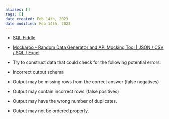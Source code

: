 ```yaml
---
aliases: []
tags: []
date created: Feb 14th, 2023
date modified: Feb 14th, 2023
---
```

- [SQL Fiddle](http://sqlfiddle.com/)
- [Mockaroo - Random Data Generator and API Mocking Tool | JSON / CSV / SQL / Excel](https://www.mockaroo.com/)
   
- Try to construct data that could check for the following potential errors:
- Incorrect output schema
- Output may be missing rows from the correct answer (false negatives)
- Output may contain incorrect rows (false positives)
- Output may have the wrong number of duplicates.
- Output may not be ordered properly. 